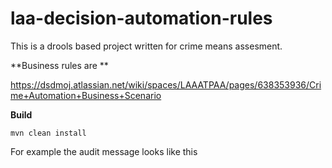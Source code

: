 laa-decision-automation-rules
=================================

This is a drools based project written for crime means assesment.

**Business rules are **

https://dsdmoj.atlassian.net/wiki/spaces/LAAATPAA/pages/638353936/Crime+Automation+Business+Scenario

**Build**

`mvn clean install`


For example the audit message looks like this
